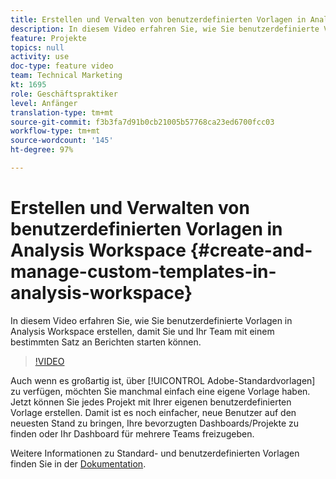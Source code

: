 ```yaml
---
title: Erstellen und Verwalten von benutzerdefinierten Vorlagen in Analysis Workspace
description: In diesem Video erfahren Sie, wie Sie benutzerdefinierte Vorlagen in Analysis Workspace erstellen, damit Sie und Ihr Team mit einem bestimmten Satz an Berichten starten können.
feature: Projekte
topics: null
activity: use
doc-type: feature video
team: Technical Marketing
kt: 1695
role: Geschäftspraktiker
level: Anfänger
translation-type: tm+mt
source-git-commit: f3b3fa7d91b0cb21005b57768ca23ed6700fcc03
workflow-type: tm+mt
source-wordcount: '145'
ht-degree: 97%

---
```



# Erstellen und Verwalten von benutzerdefinierten Vorlagen in Analysis Workspace {#create-and-manage-custom-templates-in-analysis-workspace}

In diesem Video erfahren Sie, wie Sie benutzerdefinierte Vorlagen in Analysis Workspace erstellen, damit Sie und Ihr Team mit einem bestimmten Satz an Berichten starten können.

>[!VIDEO](https://video.tv.adobe.com/v/23231/?quality=12)

Auch wenn es großartig ist, über [!UICONTROL Adobe-Standardvorlagen] zu verfügen, möchten Sie manchmal einfach eine eigene Vorlage haben. Jetzt können Sie jedes Projekt mit Ihrer eigenen benutzerdefinierten Vorlage erstellen. Damit ist es noch einfacher, neue Benutzer auf den neuesten Stand zu bringen, Ihre bevorzugten Dashboards/Projekte zu finden oder Ihr Dashboard für mehrere Teams freizugeben.

Weitere Informationen zu Standard- und benutzerdefinierten Vorlagen finden Sie in der [Dokumentation](https://marketing.adobe.com/resources/help/de_DE/analytics/analysis-workspace/starter_projects.html).
